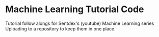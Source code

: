 # Machine Learning Tutorial Code
Tutorial follow alongs for Sentdex's (youtube) Machine Learning series
Uploading to a repository to keep them in one place.
